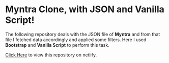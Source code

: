 # Myntra Clone, with JSON and Vanilla Script!

The following repository deals with the JSON file of **Myntra** and from that file I fetched data accordingly and applied some filters.
Here I used **Bootstrap** and **Vanilla Script** to perform this task.

[Click Here](https://vibrant-albattani-412f13.netlify.app/) to view this repository on netlify.
